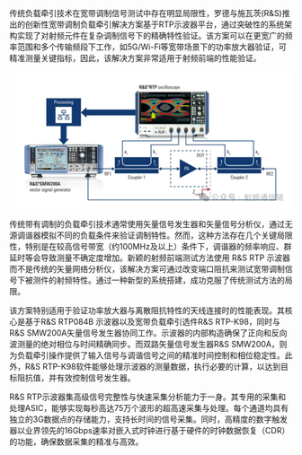 
传统负载牵引技术在宽带调制信号测试中存在明显局限性，罗德与施瓦茨(R&S)推出的创新性宽带调制负载牵引解决方案基于RTP示波器平台，通过突破性的系统架构实现了对射频元件在复杂调制信号下的精确特性验证。该方案可以在更宽广的频率范围和多个传输频段下工作，如5G/Wi-Fi等宽带场景下的功率放大器验证，可精准测量关键指标，因此，该解决方案非常适用于射频前端的性能验证。

![](https://raw.githubusercontent.com/LeroyK111/pictureBed/master/20250728105046.png)

传统带有调制的负载牵引技术通常使用矢量信号发生器和矢量信号分析仪，通过无源调谐器模拟不同的负载条件来验证调制特性。然而，这种方法存在几个关键局限性，特别是在较高信号带宽（约100MHz及以上）条件下，调谐器的频率响应、群延时等会导致测量不确定度增加。新颖的射频前端测试方法使用 R&S RTP 示波器而不是传统的矢量网络分析仪，该解决方案可通过改变端口阻抗来测试宽带调制信号下被测件的射频特性。通过一种新型的系统搭建，成功克服了传统测试方法的局限。

该方案特别适用于验证功率放大器与离散阻抗特性的天线连接时的性能表现。其核心是基于R&S RTP084B 示波器以及宽带负载牵引选件R&S RTP-K98，同时与R&S SMW200A矢量信号发生器协同工作。示波器的内部构造确保了正向和反向波测量的绝对相位与时间精确同步。而双路矢量信号发生器R&S SMW200A，则为负载牵引操作提供了输入信号与调谐信号之间的精准时间控制和相位稳定性。此外，R&S RTP-K98软件能够处理示波器的测量数据，执行必要的计算，以达到目标阻抗值，并有效控制信号发生器。

R&S RTP示波器集高级信号完整性与快速采集分析能力于一身。其专用的采集和处理ASIC，能够实现每秒高达75万个波形的超高速采集与处理。每个通道均具有独立的3G数据点的存储能力，支持长时间的信号采集。同时，高精度的数字触发器以业界领先的16Gbps速率对嵌入式时钟进行基于硬件的时钟数据恢复（CDR）的功能，确保数据采集的精准与高效。




